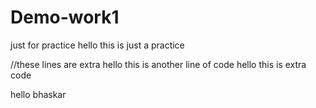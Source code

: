 # Demo-work1
just for practice
hello this is just a practice

//these lines are extra
hello this is another line of code
hello this is extra code

hello bhaskar

